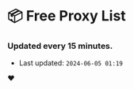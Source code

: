 # :package: Free Proxy List
### Updated every 15 minutes.

- Last updated: `2024-06-05 01:19`

:heart:

